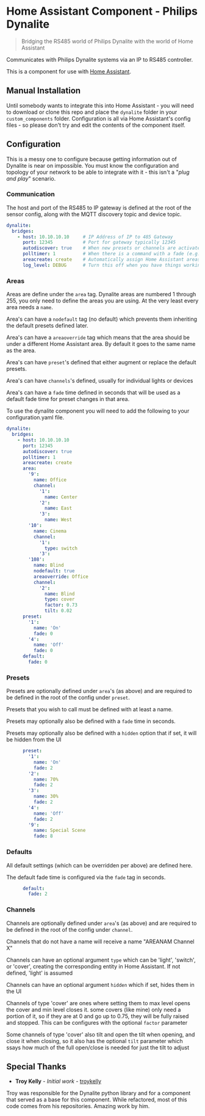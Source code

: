 

# Home Assistant Component - Philips Dynalite

> Bridging the RS485 world of Philips Dynalite with the world of Home Assistant

Communicates with Philips Dynalite systems via an IP to RS485 controller.

This is a component for use with [Home Assistant](https://home-assistant.io/components/).

## Manual Installation
Until somebody wants to integrate this into Home Assistant - you will need to download or clone this repo and place the `dynalite` folder in your `custom_components` folder. Configuration is all via Home Assistant's config files - so please don't try and edit the contents of the component itself.

## Configuration
This is a messy one to configure because getting information out of Dynalite is near on impossible. You must know the configuration and topology of your network to be able to integrate with it - this isn't a "*plug and play*" scenario.

### Communication
The host and port of the RS485 to IP gateway is defined at the root of the sensor config, along with the MQTT discovery topic and device topic.
```yaml
dynalite:
  bridges:
    - host: 10.10.10.10     # IP Address of IP to 485 Gateway
      port: 12345           # Port for gateway typically 12345
      autodiscover: true    # When new presets or channels are activated on the network, add them dynamically
      polltimer: 1          # When there is a command with a fade (e.g. raise blinds), poll interval to find current status until it settles
      areacreate: create    # Automatically assign Home Assistant areas. Can be either 'create', which creates the areas on the fly, 'assign', which assigns devices to areas if they already exist, and 'manual' which ignores the areas
      log_level: DEBUG      # Turn this off when you have things working
```

### Areas
Areas are define under the `area` tag. Dynalite areas are numbered 1 through 255, you only need to define the areas you are using. At the very least every area needs a `name`.

Area's can have a `nodefault` tag (no default) which prevents them inheriting the default presets defined later.

Area's can have a `areaoverride` tag which means that the area should be under a different Home Assistant area. By default it goes to the same name as the area.

Area's can have `preset`'s defined that either augment or replace the default presets.

Area's can have `channels`'s defined, usually for individual lights or devices

Area's can have a `fade` time defined in seconds that will be used as a default fade time for preset changes in that area.

To use the dynalite component you will need to add the following to your
configuration.yaml file.
```yaml
dynalite:
  bridges:
    - host: 10.10.10.10
      port: 12345
      autodiscover: true
      polltimer: 1
      areacreate: create
      area:
        '9':
          name: Office
          channel:
            '1': 
              name: Center
            '2': 
              name: East
            '3': 
              name: West
        '10':
          name: Cinema
          channel:
            '1':
              type: switch
            '3':
        '108':
          name: Blind
          nodefault: true
          areaoverride: Office
          channel:
            '2':
              name: Blind
              type: cover
              factor: 0.73
              tilt: 0.02
      preset:
        '1':
          name: 'On'
          fade: 0
        '4':
          name: 'Off'
          fade: 0
      default:
        fade: 0

```

### Presets
Presets are optionally defined under `area`'s (as above) and are required to be defined in the root of the config under `preset`.

Presets that you wish to call must be defined with at least a name.

Presets may optionally also be defined with a `fade` time in seconds.

Presets may optionally also be defined with a `hidden` option that if set, it will be hidden from the UI
```yaml
      preset:
        '1':
          name: 'On'
          fade: 2
        '2':
          name: 70%
          fade: 2
        '3':
          name: 30%
          fade: 2
        '4':
          name: 'Off'
          fade: 2
        '9':
          name: Special Scene
          fade: 8
```

### Defaults
All default settings (which can be overridden per above) are defined here.

The default fade time is configured via the `fade` tag in seconds.
```yaml
      default:
        fade: 2
```

### Channels
Channels are optionally defined under `area`'s (as above) and are required to be defined in the root of the config under `channel`.

Channels that do not have a name will receive a name "AREANAM Channel X"

Channels can have an optional argument `type` which can be 'light', 'switch', or 'cover', creating the corresponding entity in Home Assistant. If not defined, 'light' is assumed

Channels can have an optional argument `hidden` which if set, hides them in the UI

Channels of type 'cover' are ones where setting them to max level opens the cover and min level closes it. some covers (like mine) only need a portion of it, so if they are at 0 and go up to 0.75, they will be fully raised and stopped. This can be configures with the optional `factor` parameter

Some channels of type 'cover' also tilt and open the tilt when opening, and close it when closing, so it also has the optional `tilt` parameter which ssays how much of the full open/close is needed for just the tilt to adjust

## Special Thanks

* **Troy Kelly** - *Initial work* - [troykelly](https://github.com/troykelly)

Troy was responsible for the Dynalite python library and for a component that served as a base for this component. While refactored, most of this code comes from his repositories. Amazing work by him.
